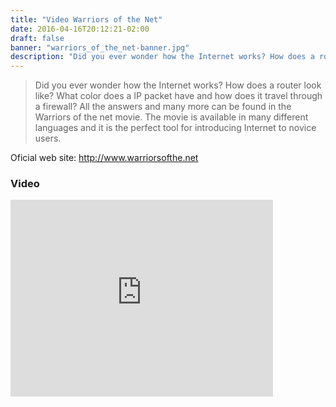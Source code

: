 ```yaml
---
title: "Video Warriors of the Net"
date: 2016-04-16T20:12:21-02:00
draft: false
banner: "warriors_of_the_net-banner.jpg"
description: "Did you ever wonder how the Internet works? How does a router look like? What color does a IP packet have and how does it travel through a firewall?"
---
```


> Did you ever wonder how the Internet works? How does a router look like? What color does a IP packet have and how does it travel through a firewall?
All the answers and many more can be found in the Warriors of the net movie. The movie is available in many different languages and it is the perfect tool for introducing Internet to novice users.

Oficial web site: http://www.warriorsofthe.net

### Video
<iframe width="420" height="315" src="https://www.youtube.com/embed/PBWhzz_Gn10" frameborder="0" allowfullscreen></iframe>